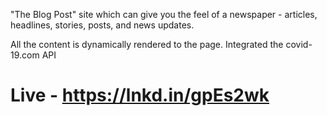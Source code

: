"The Blog Post" 
site which can give you the feel of a newspaper - articles, headlines, stories, posts, and news updates.

All the content is dynamically rendered to the page. Integrated the covid-19.com API



# Live - https://lnkd.in/gpEs2wk
